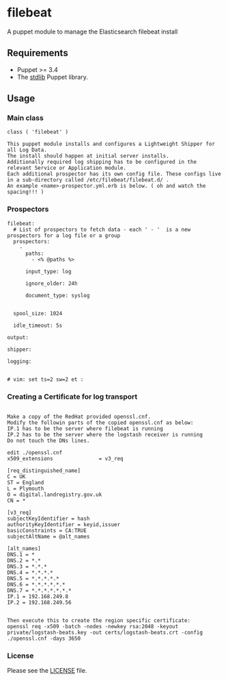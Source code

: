# filebeat

A puppet module to manage the Elasticsearch filebeat install

## Requirements

* Puppet  >=  3.4
* The [stdlib](https://forge.puppetlabs.com/puppetlabs/stdlib) Puppet library.

## Usage

### Main class

```
class ( 'filebeat' )

This puppet module installs and configures a Lightweight Shipper for all Log Data.
The install should happen at initial server installs.
Additionally required log shipping has to be configured in the relevant Service or Application module.
Each additional prospector has its own config file. These configs live in a sub-directory called /etc/filebeat/filebeat.d/ . 
An example <name>-prospector.yml.erb is below. ( oh and watch the spacing!!! )
```

### Prospectors

```
filebeat:
  # List of prospectors to fetch data - each ' - '  is a new prospectors for a log file or a group
  prospectors:
    -
      paths:
	    - <% @paths %>

      input_type: log

      ignore_older: 24h

      document_type: syslog


  spool_size: 1024

  idle_timeout: 5s

output:

shipper:

logging:


# vim: set ts=2 sw=2 et :
```

### Creating a Certificate for log transport

```

Make a copy of the RedHat provided openssl.cnf.
Modify the followin parts of the copied openssl.cnf as below:
IP.1 has to be the server where filebeat is running
IP.2 has to be the server where the logstash receiver is running
Do not touch the DNs lines.

edit ./openssl.cnf
x509_extensions               = v3_req

[req_distinguished_name]
C = UK
ST = England
L = Plymouth
O = digital.landregistry.gov.uk
CN = *

[v3_req]
subjectKeyIdentifier = hash
authorityKeyIdentifier = keyid,issuer
basicConstraints = CA:TRUE
subjectAltName = @alt_names
 
[alt_names]
DNS.1 = *
DNS.2 = *.*
DNS.3 = *.*.*
DNS.4 = *.*.*.*
DNS.5 = *.*.*.*.*
DNS.6 = *.*.*.*.*.*
DNS.7 = *.*.*.*.*.*.*
IP.1 = 192.168.249.8
IP.2 = 192.168.249.56


Then execute this to create the region specific certificate:
openssl req -x509 -batch -nodes -newkey rsa:2048 -keyout private/logstash-beats.key -out certs/logstash-beats.crt -config ./openssl.cnf -days 3650

```

### License

Please see the [LICENSE](https://github.com/LandRegistry-Ops/puppet-filebeat/blob/master/LICENSE.md) file.

